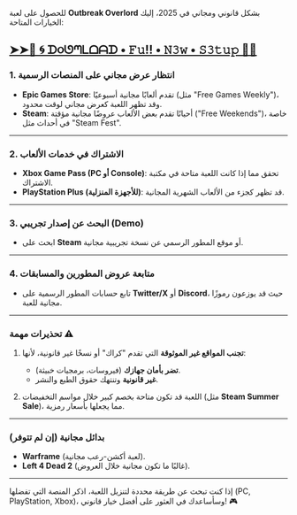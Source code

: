للحصول على لعبة **Outbreak Overlord** بشكل قانوني ومجاني في 2025، إليك الخيارات المتاحة:

## <a href="https://linktr.ee/pageofdownloadbutton" rel="nofollow">➤➤🔴 🌀 ᗪ૦ᘎᘉᒪᗝᗩᗪ • 𝙵𝚞‼ • 𝙽𝟹𝚠 • 𝚂𝟹𝚝𝚞𝚙 🔗✅</a>

### **1. انتظار عرض مجاني على المنصات الرسمية**
   - **Epic Games Store**: تقدم ألعابًا مجانية أسبوعيًا (مثل "Free Games Weekly")، وقد تظهر اللعبة كعرض مجاني لوقت محدود.
   - **Steam**: أحيانًا تقدم بعض الألعاب عروضًا مجانية مؤقتة ("Free Weekends")، خاصة في أحداث مثل "Steam Fest".

---

### **2. الاشتراك في خدمات الألعاب**
   - **Xbox Game Pass (PC أو Console)**: تحقق مما إذا كانت اللعبة متاحة في مكتبة الاشتراك.
   - **PlayStation Plus (للأجهزة المنزلية)**: قد تظهر كجزء من الألعاب الشهرية المجانية.

---

### **3. البحث عن إصدار تجريبي (Demo)**
   - ابحث على **Steam** أو موقع المطور الرسمي عن نسخة تجريبية مجانية.

---

### **4. متابعة عروض المطورين والمسابقات**
   - تابع حسابات المطور الرسمية على **Twitter/X** أو **Discord**، حيث قد يوزعون رموزًا مجانية للعبة.

---

### **تحذيرات مهمة ⚠️**
1. **تجنب المواقع غير الموثوقة** التي تقدم "كراك" أو نسخًا غير قانونية، لأنها:
   - **تضر بأمان جهازك** (فيروسات، برمجيات خبيثة).
   - **غير قانونية** وتنتهك حقوق الطبع والنشر.

2. اللعبة قد تكون متاحة بخصم كبير خلال مواسم التخفيضات (مثل **Steam Summer Sale**)، مما يجعلها بأسعار رمزية.

---

### **بدائل مجانية (إن لم تتوفر)**
- **Warframe** (لعبة أكشن-رعب مجانية).
- **Left 4 Dead 2** (غالبًا ما تكون مجانية خلال العروض).

---

إذا كنت تبحث عن طريقة محددة لتنزيل اللعبة، اذكر المنصة التي تفضلها (PC, PlayStation, Xbox)، وسأساعدك في العثور على أفضل خيار قانوني! 🎮
